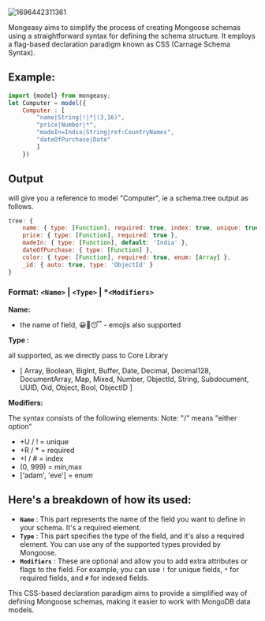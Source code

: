 ![1696442311361](image/readme/1696442311361.png)

<!-- test comment -->

Mongeasy aims to simplify the process of creating Mongoose schemas using a straightforward syntax for defining the schema structure. It employs a flag-based declaration paradigm known as CSS (Carnage Schema Syntax).

## Example:

```javascript
import {model} from mongeasy;
let Computer = model({
	Computer : [
		"name|String|!|*|(3,16)",
		"price|Number|*",
		"madeIn=India|String|ref:CountryNames",
		"dateOfPurchase|Date"
		]
	})
```

## **Output**

will give you a reference to model "Computer", ie a schema.tree output as follows.

```javascript
tree: {
    name: { type: [Function], required: true, index: true, unique: true },
    price: { type: [Function], required: true },
    madeIn: { type: [Function], default: 'India' },
    dateOfPurchase: { type: [Function] },
    color: { type: [Function], required: true, enum: [Array] },
    _id: { auto: true, type: 'ObjectId' }
}
```

### **Format:** `<Name>` | `<Type>` | *`<Modifiers>`

**Name:**

* the name of field, 😀🥱😴 - emojis also supported

**Type :**

all supported, as we directly pass to Core Library

* [ Array, Boolean, BigInt, Buffer, Date, Decimal, Decimal128, DocumentArray, Map, Mixed, Number, ObjectId, String, Subdocument, UUID, Oid, Object, Bool, ObjectID ]

**Modifiers:**

The syntax consists of the following elements:
Note: "/" means "either option"

* +U / ! = unique
* +R / * = required
* +I / # = index
* (0, 999) = min,max
* ['adam', 'eve'] = enum

## Here's a breakdown of how its used:

* **`Name`** : This part represents the name of the field you want to define in your schema. It's a required element.
* **`Type`** : This part specifies the type of the field, and it's also a required element. You can use any of the supported types provided by Mongoose.
* **`Modifiers`** : These are optional and allow you to add extra attributes or flags to the field. For example, you can use `!` for unique fields, `*` for required fields, and `#` for indexed fields.

This CSS-based declaration paradigm aims to provide a simplified way of defining Mongoose schemas, making it easier to work with MongoDB data models.
